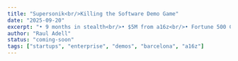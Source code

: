 ```yaml
---
title: "Supersonik<br/>Killing the Software Demo Game"
date: "2025-09-20"
excerpt: "• 9 months in stealth<br/>• $5M from a16z<br/>• Fortune 500 CEOs on speed dial"
author: "Raul Adell"
status: "coming-soon"
tags: ["startups", "enterprise", "demos", "barcelona", "a16z"]
---
```


